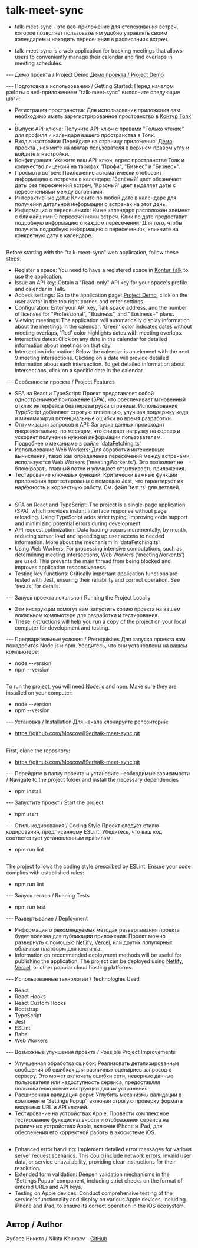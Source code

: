 # talk-meet-sync
- talk-meet-sync - это веб-приложение для отслеживания встреч, которое позволяет пользователям удобно управлять своим календарем и находить пересечения в расписаниях встреч.

- talk-meet-sync is a web application for tracking meetings that allows users to conveniently manage their calendar and find overlaps in meeting schedules.

--- Демо проекта / Project Demo
[Демо проекта / Project Demo](https://moscow89er.github.io/talk-meet-sync/)

--- Подготовка к использованию / Getting Started:
Перед началом работы с веб-приложением "talk-meet-sync" выполните следующие шаги:
- Регистрация пространства: Для использования приложения вам необходимо иметь зарегистрированное пространство в [Контур Толк](https://kontur.ru/talk) .
- Выпуск API-ключа: Получите API-ключ с правами "Только чтение" для профиля и календаря вашего пространства в Толк.
- Вход в настройки: Перейдите на страницу приложения: [Демо проекта](https://moscow89er.github.io/talk-meet-sync/) , нажмите на аватар пользователя в верхнем правом углу и войдите в настройки.
- Конфигурация: Укажите ваш API-ключ, адрес пространства Толк и количество лицензий на тарифах "Профи", "Бизнес" и "Бизнес+".
- Просмотр встреч: Приложение автоматически отобразит информацию о встречах в календаре: 'Зелёный' цвет обозначает даты без пересечений встреч, 'Красный' цвет выделяет даты с пересечениями между встречами.
- Интерактивные даты: Кликните по любой дате в календаре для получения детальной информации о встречах на этот день.
- Информация о пересечениях: Ниже календаря расположен элемент с ближайшими 9 пересечениями встреч. Клик по дате предоставит подробную информацию о каждом пересечении. Для того, чтобы получить подробную информацию о пересечениях, кликните на конкретную дату в календаре.
##
Before starting with the "talk-meet-sync" web application, follow these steps:
- Register a space: You need to have a registered space in [Kontur Talk](https://kontur.ru/talk) to use the application.
- Issue an API key: Obtain a "Read-only" API key for your space's profile and calendar in Talk.
- Access settings: Go to the application page: [Project Demo](https://moscow89er.github.io/talk-meet-sync/), click on the user avatar in the top right corner, and enter settings.
- Configuration: Enter your API key, Talk space address, and the number of licenses for "Professional", "Business", and "Business+" plans.
- Viewing meetings: The application will automatically display information about the meetings in the calendar: 'Green' color indicates dates without meeting overlaps, 'Red' color highlights dates with meeting overlaps.
- Interactive dates: Click on any date in the calendar for detailed information about meetings on that day.
- Intersection information: Below the calendar is an element with the next 9 meeting intersections. Clicking on a date will provide detailed information about each intersection. To get detailed information about intersections, click on a specific date in the calendar.

--- Особенности проекта / Project Features
- SPA на React и TypeScript: Проект представляет собой одностраничное приложение (SPA), что обеспечивает мгновенный отклик интерфейса без перезагрузки страницы. Использование TypeScript добавляет строгую типизацию, улучшая поддержку кода и минимизируя потенциальные ошибки во время разработки.
- Оптимизация запросов к API: Загрузка данных происходит инкрементально, по месяцам, что снижает нагрузку на сервер и ускоряет получение нужной информации пользователем. Подробнее о механизме в файле 'dataFetching.ts'.
- Использование Web Workers: Для обработки интенсивных вычислений, таких как определение пересечений между встречами, используются Web Workers ('meetingWorker.ts'). Это позволяет не блокировать главный поток и улучшает отзывчивость приложения.
- Тестирование ключевых функций: Критически важные функции приложения протестированы с помощью Jest, что гарантирует их надёжность и корректную работу. См. файл 'test.ts' для деталей.
##
- SPA on React and TypeScript: The project is a single-page application (SPA), which provides instant interface response without page reloading. Using TypeScript adds strict typing, improving code support and minimizing potential errors during development.
- API request optimization: Data loading occurs incrementally, by month, reducing server load and speeding up user access to needed information. More about the mechanism in 'dataFetching.ts'.
- Using Web Workers: For processing intensive computations, such as determining meeting intersections, Web Workers ('meetingWorker.ts') are used. This prevents the main thread from being blocked and improves application responsiveness.
- Testing key functions: Critically important application functions are tested with Jest, ensuring their reliability and correct operation. See 'test.ts' for details.

--- Запуск проекта локально / Running the Project Locally
- Эти инструкции помогут вам запустить копию проекта на вашем локальном компьютере для разработки и тестирования.
- These instructions will help you run a copy of the project on your local computer for development and testing.

--- Предварительные условия / Prerequisites
Для запуска проекта вам понадобится Node.js и npm. Убедитесь, что они установлены на вашем компьютере:
- node --version
- npm --version
##
To run the project, you will need Node.js and npm. Make sure they are installed on your computer:
- node --version
- npm --version

--- Установка / Installation
Для начала клонируйте репозиторий:
- https://github.com/Moscow89er/talk-meet-sync.git
##
First, clone the repository:
- https://github.com/Moscow89er/talk-meet-sync.git

--- Перейдите в папку проекта и установите необходимые зависимости / Navigate to the project folder and install the necessary dependencies
- npm install

--- Запустите проект / Start the project
- npm start

--- Стиль кодирования / Coding Style
Проект следует стилю кодирования, предписанному ESLint. Убедитесь, что ваш код соответствует установленным правилам:
- npm run lint
##
The project follows the coding style prescribed by ESLint. Ensure your code complies with established rules:
- npm run lint

--- Запуск тестов / Running Tests
- npm run test

--- Развертывание / Deployment
- Информация о рекомендуемых методах развертывания проекта будет полезна для публикации приложения. Проект можно развернуть с помощью [Netlify](https://www.netlify.com/), [Vercel](https://vercel.com/), или других популярных облачных платформ для хостинга.
- Information on recommended deployment methods will be useful for publishing the application. The project can be deployed using [Netlify](https://www.netlify.com/), [Vercel](https://vercel.com/), or other popular cloud hosting platforms.

--- Использованные технологии / Technologies Used
- React
- React Hooks
- React Custom Hooks
- Bootstrap
- TypeScript
- Jest
- ESLint
- Babel
- Web Workers

--- Возможные улучшения проекта / Possible Project Improvements
- Улучшенная обработка ошибок: Реализовать детализированные сообщения об ошибках для различных сценариев запросов к серверу. Это может включать ошибки сети, неверные данные пользователя или недоступность сервиса, предоставляя пользователю ясные инструкции для их устранения.
- Расширенная валидация форм: Углубить механизмы валидации в компоненте 'Settings Popup', включая строгую проверку формата вводимых URL и API ключей.
- Тестирование на устройствах Apple: Провести комплексное тестирование функциональности и отображения сервиса на различных устройствах Apple, включая iPhone и iPad, для обеспечения его корректной работы в экосистеме iOS.
##
- Enhanced error handling: Implement detailed error messages for various server request scenarios. This could include network errors, invalid user data, or service unavailability, providing clear instructions for their resolution.
- Extended form validation: Deepen validation mechanisms in the 'Settings Popup' component, including strict checks on the format of entered URLs and API keys.
- Testing on Apple devices: Conduct comprehensive testing of the service's functionality and display on various Apple devices, including iPhone and iPad, to ensure its correct operation in the iOS ecosystem.

## Автор / Author
Хубаев Никита / Nikita Khuvaev - [GitHub](https://github.com/Moscow89er/)
